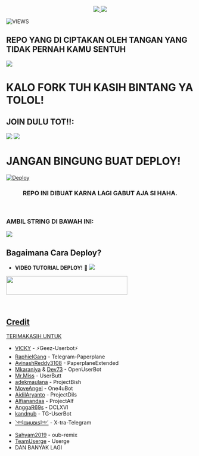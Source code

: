 

<p align="center">
  <a href="https://github.com/Mpey0503/PEYY-USERBOT/fork">
    <img src="https://img.shields.io/github/forks/BabyBeelzebub/WAR-BUCIN?label=Fork&style=social">
    
  </a>
  <a href="https://github.com/Mpey0503/PEYY-USERBOT">
    <img src="https://img.shields.io/github/stars/Mpey0503/PEYY-USERBOT?style=social">
  </a>
</p>  

![VIEWS](https://komarev.com/ghpvc/?username=Mpey0503)

## REPO YANG DI CIPTAKAN OLEH TANGAN YANG TIDAK PERNAH KAMU SENTUH
[<img src="https://media0.giphy.com/media/ya4eevXU490Iw/giphy.gif">](https://t.me/Untelee)
##
##
# KALO FORK TUH KASIH BINTANG YA TOLOL!


## JOIN DULU TOT!!:

<a href="https://t.me/chlenterasajak"><img src="https://img.shields.io/badge/Channel-%20LENTERA-SAJAK-black.svg?style=for-the-badge&logo=Telegram"></a>
<a href="https://t.me/GirlHD"><img src="https://img.shields.io/badge/Join-TEMAN%20BAIK-purple.svg?style=for-the-badge&logo=Telegram"></a>
##

# JANGAN BINGUNG BUAT DEPLOY!
[![Deploy](https://telegra.ph/file/d86cb727b3df94590a091.jpg)](https://heroku.com/deploy?template=https://github.com/BabyBeelzebub/WAR-BUCIN.git)


<h3 align="center">REPO INI DIBUAT KARNA LAGI GABUT AJA SI HAHA.</h3>
<p align="center">&nbsp;</p>



### AMBIL STRING DI BAWAH INI:


<a href="https://replit.com/@ramadhani892/RAM-UBOT-STRING"><img src="https://img.shields.io/badge/STRING-%20SESSION-black.svg?style=for-the-badge&logo=repl.it"></a>
## Bagaimana Cara Deploy?


* **VIDEO TUTORIAL DEPLOY!** 🔧
[<img src=https://telegra.ph/file/37c7a54f72b2be24d6793.jpg>](https://t.me/UserbotChannel/36)



<a href="https://bokephub.icu"><img src="https://img.shields.io/badge/Deploy%20To%20Heroku-black?style=flat&logo=Heroku" width="325" height="50.100" />

<br>
</p>

## Credit
TERIMAKASIH UNTUK

*   [VICKY](https://github.com/vckyou) - ⚡Geez-Userbot⚡
*   [RaphielGang](https://github.com/RaphielGang) - Telegram-Paperplane
*   [AvinashReddy3108](https://github.com/AvinashReddy3108) - PaperplaneExtended
*   [Mkaraniya](https://github.com/mkaraniya) & [Dev73](https://github.com/Devp73) - OpenUserBot
*   [Mr.Miss](https://github.com/keselekpermen69) - UserButt
*   [adekmaulana](https://github.com/adekmaulana) - ProjectBish
*   [MoveAngel](https://github.com/MoveAngel) - One4uBot
*   [AidilAryanto](https://github.com/aidilaryanto) - ProjectDils 
*   [Alfianandaa](https://github.com/alfianandaa/ProjectAlf) - ProjectAlf
*   [AnggaR69s](https://github.com/GengKapak/DCLXVI) - DCLXVI
*   [kandnub](https://github.com/kandnub) - TG-UserBot
*   [༺αиυвιѕ༻](https://github.com/Dark-Princ3) - X-tra-Telegram
*   [Sahyam2019](https://github.com/sahyam2019/oub-remix) - oub-remix
*   [TeamUserge](https://github.com/UsergeTeam/Userge) - Userge
*   DAN BANYAK LAGI 
